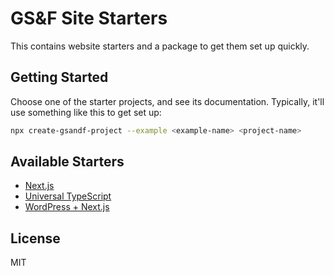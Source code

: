 # GS&F Site Starters

This contains website starters and a package to get them set up quickly.

## Getting Started

Choose one of the starter projects, and see its documentation. Typically, it'll
use something like this to get set up:

```bash
npx create-gsandf-project --example <example-name> <project-name>
```

## Available Starters

- [Next.js](./examples/nextjs/)
- [Universal TypeScript](./examples/universal-typescript/)
- [WordPress + Next.js](./examples/wordpress-next/)

## License

MIT
